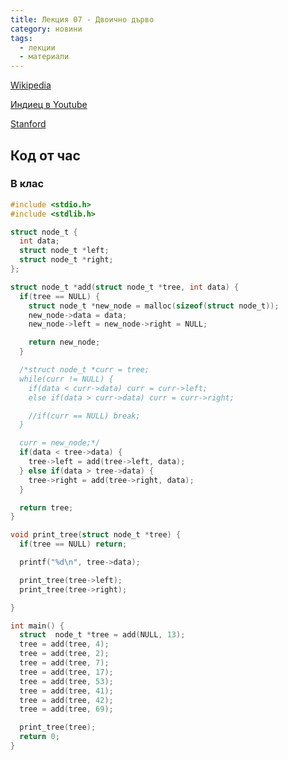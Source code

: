 ```yaml
---
title: Лекция 07 - Двоично дърво
category: новини
tags:
  - лекции
  - материали
---
```


[Wikipedia](https://en.wikipedia.org/wiki/Binary_search_tree)

[Индиец в Youtube](https://www.youtube.com/watch?v=H5JubkIy_p8)

[Stanford](http://cslibrary.stanford.edu/110/BinaryTrees.html)


## Код от час
### В клас

```c
#include <stdio.h>
#include <stdlib.h>

struct node_t {
  int data;
  struct node_t *left;
  struct node_t *right;
};

struct node_t *add(struct node_t *tree, int data) {
  if(tree == NULL) {
    struct node_t *new_node = malloc(sizeof(struct node_t));
    new_node->data = data;
    new_node->left = new_node->right = NULL;

    return new_node;
  }

  /*struct node_t *curr = tree;
  while(curr != NULL) {
    if(data < curr->data) curr = curr->left;
    else if(data > curr->data) curr = curr->right;

    //if(curr == NULL) break;
  }

  curr = new_node;*/
  if(data < tree->data) {
    tree->left = add(tree->left, data);
  } else if(data > tree->data) {
    tree->right = add(tree->right, data);
  }

  return tree;
}

void print_tree(struct node_t *tree) {
  if(tree == NULL) return;

  printf("%d\n", tree->data);

  print_tree(tree->left);
  print_tree(tree->right);

}

int main() {
  struct  node_t *tree = add(NULL, 13);
  tree = add(tree, 4);
  tree = add(tree, 2);
  tree = add(tree, 7);
  tree = add(tree, 17);
  tree = add(tree, 53);
  tree = add(tree, 41);
  tree = add(tree, 42);
  tree = add(tree, 69);

  print_tree(tree);
  return 0;
}
```
